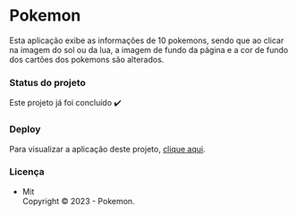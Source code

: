 # Pokemon

Esta aplicação exibe as informações de 10 pokemons, sendo que ao clicar na imagem do sol ou da lua, a imagem de fundo da página e a cor de fundo dos cartões dos pokemons são alterados.

### Status do projeto

Este projeto já foi concluído :heavy_check_mark:

### Deploy

Para visualizar a aplicação deste projeto,  <a href="https://artleao.github.io/pokemon/" target="_blank">clique aqui</a>.

### Licença

- Mit <br>
Copyright ©️ 2023 - Pokemon.
